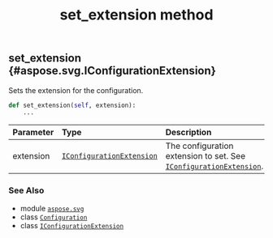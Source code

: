 ﻿---
title: set_extension method
second_title: Aspose.SVG for Python via .NET API References
description: 
type: docs
weight: 40
url: /python-net/aspose.svg/configuration/set_extension/
is_root: false
---

## set_extension {#aspose.svg.IConfigurationExtension}

Sets the extension for the configuration.



```python
def set_extension(self, extension):
    ...
```


| Parameter | Type | Description |
| :- | :- | :- |
| extension | [`IConfigurationExtension`](/svg/python-net/aspose.svg/iconfigurationextension) | The configuration extension to set. See [`IConfigurationExtension`](/svg/python-net/aspose.svg/iconfigurationextension). |



### See Also
* module [`aspose.svg`](../../)
* class [`Configuration`](/svg/python-net/aspose.svg/configuration)
* class [`IConfigurationExtension`](/svg/python-net/aspose.svg/iconfigurationextension)
